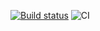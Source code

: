 
[![Build status](https://ci.appveyor.com/api/projects/status/jb3oxe0wgemloacl?svg=true)](https://ci.appveyor.com/project/AATagiltsev/events-hw)
![CI](https://github.com/AATagiltsev/events-hw/actions/workflows/web.yml/badge.svg)
